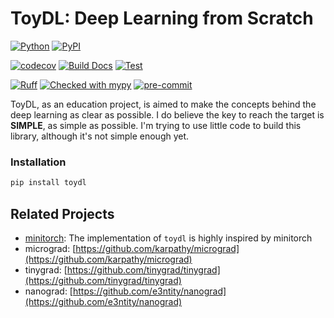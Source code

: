 # ToyDL: Deep Learning from Scratch


[![Python](https://img.shields.io/pypi/pyversions/toydl.svg?color=%2334D058)](https://pypi.org/project/toydl/)
[![PyPI](https://img.shields.io/pypi/v/toydl?color=%2334D058&label=pypi%20package)](https://pypi.org/project/toydl/)

[![codecov](https://codecov.io/gh/ai-glimpse/toydl/graph/badge.svg?token=e2LQa7MF8s)](https://codecov.io/gh/ai-glimpse/toydl)
[![Build Docs](https://github.com/ai-glimpse/toydl/actions/workflows/build_docs.yml/badge.svg)](https://github.com/ai-glimpse/toydl/actions/workflows/build_docs.yml)
[![Test](https://github.com/ai-glimpse/toydl/actions/workflows/test.yml/badge.svg)](https://github.com/ai-glimpse/toydl/actions/workflows/test.yml)


[![Ruff](https://img.shields.io/endpoint?url=https://raw.githubusercontent.com/astral-sh/ruff/main/assets/badge/v2.json)](https://github.com/astral-sh/ruff)
[![Checked with mypy](https://www.mypy-lang.org/static/mypy_badge.svg)](https://mypy-lang.org/)
[![pre-commit](https://img.shields.io/badge/pre--commit-enabled-brightgreen?logo=pre-commit)](https://github.com/pre-commit/pre-commit)


ToyDL, as an education project, is aimed to make the
concepts behind the deep learning as clear as possible.
I do believe the key to reach the target is **SIMPLE**, as simple as possible.
I'm trying to use little code to build this library, although it's not simple enough yet.

### Installation

```bash
pip install toydl
```


## Related Projects
- [minitorch](https://github.com/minitorch/minitorch): The implementation of `toydl` is highly inspired by minitorch
- micrograd: [https://github.com/karpathy/micrograd](https://github.com/karpathy/micrograd)
- tinygrad: [https://github.com/tinygrad/tinygrad](https://github.com/tinygrad/tinygrad)
- nanograd: [https://github.com/e3ntity/nanograd](https://github.com/e3ntity/nanograd)
